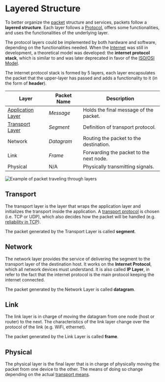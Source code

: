 # Layered Structure

To better organize the [packet](/Systems%20and%20Networking/Unit%202/Internet/Packet.md) structure and services, packets follow a **layered structure**. Each layer follows a [Protocol](/Systems%20and%20Networking/Unit%202/Protocols.md), offers some functionalities, and uses the functionalities of the underlying layer.

The protocol layers could be implemented by both hardware and software, depending on the functionalities needed. When the [Internet](/Systems%20and%20Networking/Unit%202/Networks.md#Internet) was still in development, a theoretical model was developed: the **internet protocol stack**, which is similar to and was later deprecated in favor of the [ISO/OSI Model](/Systems%20and%20Networking/Unit%202/Internet/ISO-OSI%20Model.md).

The internet protocol stack is formed by 5 layers, each layer encapsulates the packet that the upper-layer has passed and adds a functionality to it (in the form of **header**).

| **Layer**                                                                                | **Packet Name** | **Description**                         |
| ---------------------------------------------------------------------------------------- | --------------- | --------------------------------------- |
| [Application Layer](/Systems%20and%20Networking/Unit%202/Internet/Application%20Layer.md) | *Message*       | Holds the final message of the packet.  |
| [Transport Layer](/Systems%20and%20Networking/Unit%202/Internet/Transport%20Layer.md)     | *Segment*       | Definition of transport protocol.       |
| Network                                                                                  | *Datagram*      | Routing the packet to the destination.  |
| Link                                                                                     | *Frame*         | Forwarding the packet to the next node. |
| Physical                                                                                 | N/A             | Physically transmitting signals.        |

![Example of packet traveling through layers](?TK)

## Transport

The transport layer is the layer that wraps the application layer and initializes the transport inside the application. A [transport protocol](?TK) is chosen (i.e. TCP or UDP), which also decides how the packet will be handled (e.g. [reliability in TCP](?TK)).

The packet generated by the Transport Layer is called **segment**.

## Network

The network layer provides the service of delivering the segment to the transport layer of the destination host. It works on the **Internet Protocol**, which all network devices must understand. It is also called **IP Layer**, in refer to the fact that the internet protocol is the main protocol keeping the internet connected.

The packet generated by the Network Layer is called **datagram**.

## Link

The link layer is in charge of moving the datagram from one node (host or router) to the next. The characteristics of the link layer change over the protocol of the link (e.g. WiFi, ethernet).

The packet generated by the Link Layer is called **frame**.

## Physical

The physical layer is the final layer that is in charge of physically moving the packet from one device to the other. The means of doing so change depending on the actual [transport means](/Systems%20and%20Networking/Unit%202/Transport%20Means.md).
